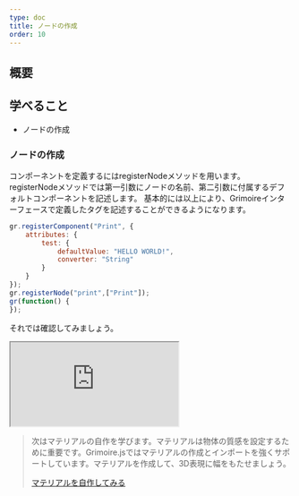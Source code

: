 ```yaml
---
type: doc
title: ノードの作成
order: 10
---
```


## 概要


## 学べること

* ノードの作成

### ノードの作成

コンポーネントを定義するにはregisterNodeメソッドを用います。
registerNodeメソッドでは第一引数にノードの名前、第二引数に付属するデフォルトコンポーネントを記述します。
基本的には以上により、Grimoireインターフェースで定義したタグを記述することができるようになります。

```javascript
gr.registerComponent("Print", {
    attributes: {
        test: {
            defaultValue: "HELLO WORLD!",
            converter: "String"
        }
    }
});
gr.registerNode("print",["Print"]);
gr(function() {
});
```


それでは確認してみましょう。

<iframe class="editor" src="https://grimoiregl.github.io/grimoire.gl-example#t10-01"></iframe>

> 次はマテリアルの自作を学びます。マテリアルは物体の質感を設定するために重要です。Grimoire.jsではマテリアルの作成とインポートを強くサポートしています。マテリアルを作成して、3D表現に幅をもたせましょう。
>
> [マテリアルを自作してみる](/tutorial/11-create-material.html)
